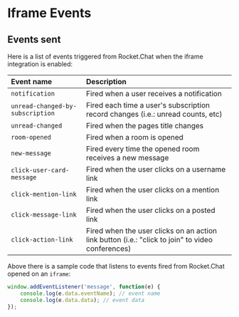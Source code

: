 # Iframe Events

## Events sent

Here is a list of events triggered from Rocket.Chat when the iframe integration is enabled:

| Event name | Description |
| :--- | :--- |
| `notification` | Fired when a user receives a notification |
| `unread-changed-by-subscription` | Fired each time a user's subscription record changes \(i.e.: unread counts, etc\) |
| `unread-changed` | Fired when the pages title changes |
| `room-opened` | Fired when a room is opened |
| `new-message` | Fired every time the opened room receives a new message |
| `click-user-card-message` | Fired when the user clicks on a username link |
| `click-mention-link` | Fired when the user clicks on a mention link |
| `click-message-link` | Fired when the user clicks on a posted link |
| `click-action-link` | Fired when the user clicks on an action link button \(i.e.: "click to join" to video conferences\) |

Above there is a sample code that listens to events fired from Rocket.Chat opened on an `iframe`:

```javascript
window.addEventListener('message', function(e) {
    console.log(e.data.eventName); // event name
    console.log(e.data.data); // event data
});
```

